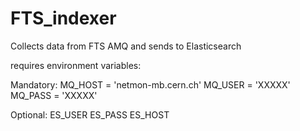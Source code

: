 # FTS_indexer
Collects data from FTS AMQ and sends to Elasticsearch

requires environment variables:

Mandatory:
MQ_HOST = 'netmon-mb.cern.ch'
MQ_USER = 'XXXXX'
MQ_PASS = 'XXXXX'


Optional:
ES_USER
ES_PASS
ES_HOST